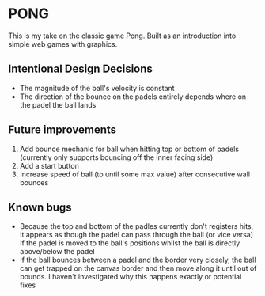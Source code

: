 # PONG

This is my take on the classic game Pong. Built as an introduction into simple web games with graphics.

## Intentional Design Decisions

- The magnitude of the ball's velocity is constant
- The direction of the bounce on the padels entirely depends where on the padel the ball lands

## Future improvements

1. Add bounce mechanic for ball when hitting top or bottom of padels (currently only supports bouncing off the inner facing side)
2. Add a start button
3. Increase speed of ball (to until some max value) after consecutive wall bounces

## Known bugs

- Because the top and bottom of the padles currently don't registers hits, it appears as though the padel can pass through the ball (or vice versa) if the padel is moved to the ball's positions whilst the ball is directly above/below the padel
- If the ball bounces between a padel and the border very closely, the ball can get trapped on the canvas border and then move along it until out of bounds. I haven't investigated why this happens exactly or potential fixes
